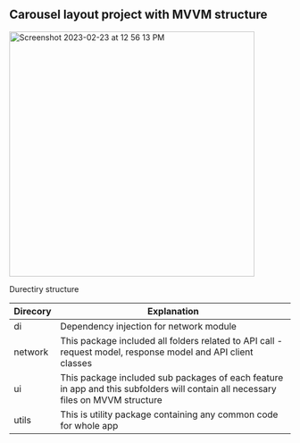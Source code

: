 ## Carousel layout project with MVVM structure

<img width="439" alt="Screenshot 2023-02-23 at 12 56 13 PM" src="https://user-images.githubusercontent.com/20376971/220790897-0f7c1ecf-5d6b-44a1-9d9f-8c1c1b06f4bb.png">

Durectiry structure

| Direcory        | Explanation           
| ------------- | -------------| 
| di     | Dependency injection for network module | 
| network      | This package included all folders related to API call - request model, response model and API client classes |   
| ui | This package included sub packages of each feature in app and this subfolders will contain all necessary files on MVVM structure |  
| utils | This is utility package containing any common code for whole app |   
